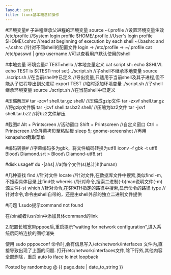 ```yaml
---
layout: post 
title: liunx基本概念和操作 
---
```


#环境变量#
	子进程继承父进程的环境变量
	source ~/.profile	//设置环境变量生效
	/etc/profile		//System login profile
	$HOME/.profile		//User's login profile
	$HOME/.cshrc		//read at beginning of execution by each shell
	~/.bashrc and ~/.cshrc	//针对不同shell的配置文件
	login -> /etc/profile -> ~/.profile
	cat /etc/passwd | grep username //可以查看用户默认使用的shell

#本地变量 环境变量#
	TEST=hello		//本地变量定义
	cat script.sh:
	  echo $SHLVL
	  echo TEST is ${TEST:-not set}
	./script.sh		//子shell不继承本地变量
	source ./script.sh	//在当前shell中已定义
	//导出变量,只适用于当前shell及其子进程,但不能从子进程导出到父进程
	export TEST		//临时添加环境变量
	./script.sh		//子shell继承环境变量
	source ./script.sh	//在当前shell中已定义

#压缩解压#
	tar -zcvf shell.tar.gz	shell/	//压缩成gzip文件
	tar -zxvf shell.tar.gz		//将gzip文件解
	tar -jcvf shell.tar.bz2 shell/	//压缩为bz2文件
	tar -jxvf shell.tar.bz2		//将bz2文件解压

#截图#
	Alt + Printscreen		//活动窗口
	Shift + Printscreen		//自定义窗口
	Ctrl + Printscreen		//全屏幕拷贝至粘贴板
	sleep 5; gnome-screenshot	//再用ksnapshot截取菜单

#编码转换#
	//字幕编码多为gbk，将文件编码转换为utf8
	iconv -f gbk -t utf8 Blood\ Diamond.srt > Blood\ Diamond-utf8.srt

#disk usage#
	du -[ahs]		//a(每个文件)s(总计)h(human)

#几种查找
	find		//针对文件
	locate		//针对文件,在数据库文件中搜索,类似find -m,不搜索具体目录,比find快
	whereis		//针对命令,搜索二进制(-b)man说明文件(-m)源文件(-s)
	which		//针对命令,在$PATH指定的路径中搜索,显示命令的路径
	type		//针对命令,命令由shell自带的，还是由shell外部的独立二进制文件提供

#问题
1.sudo提示command not found

在/bin或者/usr/bin中添加具体command的link

2.配置长城宽带pppoe后,重启提示"waiting for network configuration",进入系统后网络连接的图标消失

使用 sudo pppoeconf 命令时,会有信息写入/etc/network/interfaces 文件内,直接导致出现了上面的问题.
打开/etc/network/interfaces文件,除下行外,其他内容全部删除，重启
auto lo
iface lo inet loopback


Posted by randombug @ {{ page.date | date_to_string }}
